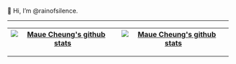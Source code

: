 <!---
- 👋 Hi, I’m @rainofsilence
- 👀 I’m interested in ...
- 🌱 I’m currently learning ...
- 💞️ I’m looking to collaborate on ...
- 📫 How to reach me ...
--->

👋 Hi, I’m @rainofsilence.

<!---
[![GitHub](https://img.shields.io/badge/dynamic/json?url=https%3A%2F%2Fapi.swo.moe%2Fstats%2Fgithub%2Frainofsilence&query=count&color=181717&label=GitHub&labelColor=282c34&logo=github&suffix=+follows&cacheSeconds=3600)](https://github.com/rainofsilence)
--->

---

| <a href="https://github.com/anuraghazra/github-readme-stats"><picture><source media="(prefers-color-scheme: dark)" srcset="https://github-readme-stats.vercel.app/api?username=rainofsilence&count_private=true&hide=stars&show_icons=true&hide_border=true&cache_seconds=3600&theme=dark"><img align="center" alt="Maue Cheung's github stats" src="https://github-readme-stats.vercel.app/api?username=rainofsilence&count_private=true&hide=stars&show_icons=true&hide_border=true&cache_seconds=3600&theme=default"></picture></a> | <a href="https://github.com/anuraghazra/github-readme-stats"><picture><source media="(prefers-color-scheme: dark)" srcset="https://github-readme-stats.vercel.app/api/top-langs/?username=rainofsilence&layout=compact&show_icons=true&hide_border=true&cache_seconds=3600&hide=python,c,yacc,lex&langs_count=5&theme=dark"><img align="center" alt="Maue Cheung's github stats" src="https://github-readme-stats.vercel.app/api/top-langs/?username=rainofsilence&layout=compact&show_icons=true&hide_border=true&cache_seconds=3600&hide=python,c,yacc,lex&langs_count=5&theme=default"></picture></a> |
| ------------- | ------------- |


---

<!---
rainofsilence/rainofsilence is a ✨ special ✨ repository because its `README.md` (this file) appears on your GitHub profile.
You can click the Preview link to take a look at your changes.
--->
